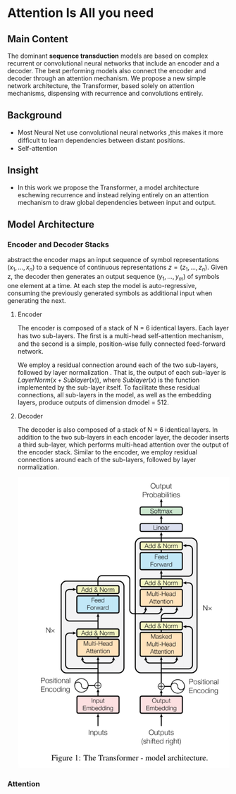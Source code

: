 # Attention Is All you need

## Main Content

The dominant **sequence transduction** models are based on complex recurrent or
convolutional neural networks that include an encoder and a decoder. The best
performing models also connect the encoder and decoder through an attention
mechanism. We propose a new simple network architecture, the Transformer,
based solely on attention mechanisms, dispensing with recurrence and convolutions
entirely.

## Background

- Most Neural Net use convolutional neural networks ,this makes
it more difﬁcult to learn dependencies between distant positions.
- Self-attention

## Insight

- In this work we propose the Transformer, a model architecture eschewing recurrence and instead relying entirely on an attention mechanism to draw global dependencies between input and output.

## **Model Architecture**

### Encoder and Decoder Stacks

abstract:the encoder maps an input sequence of symbol representations $(x_1,\dots, x_n)$ to a sequence of continuous representations $z = (z_1,\dots, z_n)$. Given z, the decoder then generates an output sequence $(y_1,\dots, y_m)$ of symbols one element at a time. At each step the model is auto-regressive, consuming the previously generated symbols as additional input when generating the next.

1. Encoder
   
    The encoder is composed of a stack of N = 6 identical layers. Each layer has two
    sub-layers. The ﬁrst is a multi-head self-attention mechanism, and the second is a simple, position-wise fully connected feed-forward network.
    
    We employ a residual connection  around each of the two sub-layers, followed by layer normalization . That is, the output of each sub-layer is  $LayerNorm(x + Sublayer(x))$, where $Sublayer(x)$ is the function implemented by the sub-layer itself. To facilitate these residual connections, all sub-layers in the model, as well as the embedding layers, produce outputs of dimension dmodel = 512.
    
2. Decoder
   
    The decoder is also composed of a stack of N = 6 identical layers. In addition to the two sub-layers in each encoder layer, the decoder inserts a third sub-layer, which performs multi-head attention over the output of the encoder stack. Similar to the encoder, we employ residual connections around each of the sub-layers, followed by layer normalization.
    
    ![Untitled](Picture/attention.png)
    

### Attention